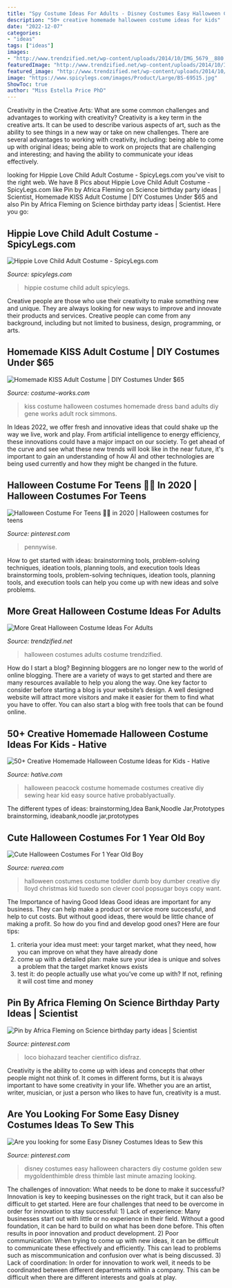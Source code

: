 ```yaml
---
title: "Spy Costume Ideas For Adults - Disney Costumes Easy Halloween Characters Diy Costume Golden Sew Mygoldenthimble Dress Thimble Last Minute Amazing Looking"
description: "50+ creative homemade halloween costume ideas for kids"
date: "2022-12-07"
categories:
- "ideas"
tags: ["ideas"]
images:
- "http://www.trendzified.net/wp-content/uploads/2014/10/IMG_5679__880.jpg"
featuredImage: "http://www.trendzified.net/wp-content/uploads/2014/10/IMG_5679__880.jpg"
featured_image: "http://www.trendzified.net/wp-content/uploads/2014/10/IMG_5679__880.jpg"
image: "https://www.spicylegs.com/images/Product/Large/BS-69515.jpg"
ShowToc: true
author: "Miss Estella Price PhD"
---
```



Creativity in the Creative Arts: What are some common challenges and advantages to working with creativity?
Creativity is a key term in the creative arts. It can be used to describe various aspects of art, such as the ability to see things in a new way or take on new challenges. There are several advantages to working with creativity, including: being able to come up with original ideas; being able to work on projects that are challenging and interesting; and having the ability to communicate your ideas effectively.

	

		
looking for Hippie Love Child Adult Costume - SpicyLegs.com you've visit to the right web. We have 8 Pics about Hippie Love Child Adult Costume - SpicyLegs.com like Pin by Africa Fleming on Science birthday party ideas | Scientist, Homemade KISS Adult Costume | DIY Costumes Under $65 and also Pin by Africa Fleming on Science birthday party ideas | Scientist. Here you go:
		
    
## Hippie Love Child Adult Costume - SpicyLegs.com

<img loading=lazy src="https://www.spicylegs.com/images/Product/Large/BS-69515.jpg" onerror="this.onerror=null;this.src='https://tse2.mm.bing.net/th?id=OIP.vvGUDYsq7fzUMitihSi6RgHaLQ&amp;pid=15.1';" alt="Hippie Love Child Adult Costume - SpicyLegs.com">

_Source: spicylegs.com_

>hippie costume child adult spicylegs. 

	

Creative people are those who use their creativity to make something new and unique. They are always looking for new ways to improve and innovate their products and services. Creative people can come from any background, including but not limited to business, design, programming, or arts.

    
## Homemade KISS Adult Costume | DIY Costumes Under $65

<img loading=lazy src="https://photos.costume-works.com/full/kiss.jpg" onerror="this.onerror=null;this.src='https://tse2.mm.bing.net/th?id=OIP.7XSlrZSXKrTediCiT7irqgHaNc&amp;pid=15.1';" alt="Homemade KISS Adult Costume | DIY Costumes Under $65">

_Source: costume-works.com_

>kiss costume halloween costumes homemade dress band adults diy gene works adult rock simmons. 

	

In Ideas 2022, we offer fresh and innovative ideas that could shake up the way we live, work and play. From artificial intelligence to energy efficiency, these innovations could have a major impact on our society. To get ahead of the curve and see what these new trends will look like in the near future, it's important to gain an understanding of how AI and other technologies are being used currently and how they might be changed in the future.

    
## Halloween Costume For Teens 🎈🤡 In 2020 | Halloween Costumes For Teens

<img loading=lazy src="https://i.pinimg.com/736x/e2/3d/d4/e23dd48f18b40c7977c0a0922af2d508.jpg" onerror="this.onerror=null;this.src='https://tse3.mm.bing.net/th?id=OIP.QJ2ppMdmr_lAzDNAIg5sdgHaJ3&amp;pid=15.1';" alt="Halloween Costume For Teens 🎈🤡 in 2020 | Halloween costumes for teens">

_Source: pinterest.com_

>pennywise. 

	

How to get started with ideas: brainstorming tools, problem-solving techniques, ideation tools, planning tools, and execution tools
Ideas brainstorming tools, problem-solving techniques, ideation tools, planning tools, and execution tools can help you come up with new ideas and solve problems.

    
## More Great Halloween Costume Ideas For Adults

<img loading=lazy src="http://www.trendzified.net/wp-content/uploads/2014/10/IMG_5679__880.jpg" onerror="this.onerror=null;this.src='https://tse2.mm.bing.net/th?id=OIP.IKLKyiedSIF1F4pphzq9wwHaJ3&amp;pid=15.1';" alt="More Great Halloween Costume Ideas For Adults">

_Source: trendzified.net_

>halloween costumes adults costume trendzified. 

	

How do I start a blog?
Beginning bloggers are no longer new to the world of online blogging. There are a variety of ways to get started and there are many resources available to help you along the way. One key factor to consider before starting a blog is your website’s design. A well designed website will attract more visitors and make it easier for them to find what you have to offer. You can also start a blog with free tools that can be found online.

    
## 50+ Creative Homemade Halloween Costume Ideas For Kids - Hative

<img loading=lazy src="https://hative.com/wp-content/uploads/2014/03/costumes-for-kids/41-peacock-kid-costume-idea.jpg" onerror="this.onerror=null;this.src='https://tse2.mm.bing.net/th?id=OIP.2IHJ8w40XJ8z_8_69My0ggHaLH&amp;pid=15.1';" alt="50+ Creative Homemade Halloween Costume Ideas for Kids - Hative">

_Source: hative.com_

>halloween peacock costume homemade costumes creative diy sewing hear kid easy source hative probablyactually. 

	

The different types of ideas: brainstorming,Idea Bank,Noodle Jar,Prototypes
brainstorming, ideabank,noodle jar,prototypes

    
## Cute Halloween Costumes For 1 Year Old Boy

<img loading=lazy src="https://www.ruerea.com/wp-content/uploads/2019/04/toddlers_halloween_costume_ideas_1.jpg" onerror="this.onerror=null;this.src='https://tse2.mm.bing.net/th?id=OIP.0fmiAw78HGF2-c9DEJ80kAAAAA&amp;pid=15.1';" alt="Cute Halloween Costumes For 1 Year Old Boy">

_Source: ruerea.com_

>halloween costumes costume toddler dumb boy dumber creative diy lloyd christmas kid tuxedo son clever cool popsugar boys copy want. 

	

The Importance of having Good Ideas
Good ideas are important for any business. They can help make a product or service more successful, and help to cut costs. But without good ideas, there would be little chance of making a profit. So how do you find and develop good ones? Here are four tips:
1. criteria your idea must meet: your target market, what they need, how you can improve on what they have already done
2. come up with a detailed plan: make sure your idea is unique and solves a problem that the target market knows exists
3. test it: do people actually use what you’ve come up with? If not, refining it will cost time and money

    
## Pin By Africa Fleming On Science Birthday Party Ideas | Scientist

<img loading=lazy src="https://i.pinimg.com/736x/11/e6/bd/11e6bd41094174e21d2454b720509187.jpg" onerror="this.onerror=null;this.src='https://tse2.mm.bing.net/th?id=OIP.KGsRWxjUCkM0npow_KmuhAHaJ3&amp;pid=15.1';" alt="Pin by Africa Fleming on Science birthday party ideas | Scientist">

_Source: pinterest.com_

>loco biohazard teacher cientifico disfraz. 

	

Creativity is the ability to come up with ideas and concepts that other people might not think of. It comes in different forms, but it is always important to have some creativity in your life. Whether you are an artist, writer, musician, or just a person who likes to have fun, creativity is a must.

    
## Are You Looking For Some Easy Disney Costumes Ideas To Sew This

<img loading=lazy src="https://i.pinimg.com/736x/27/f3/31/27f331cd1deb21f875f3b69a99fb0a61.jpg" onerror="this.onerror=null;this.src='https://tse1.mm.bing.net/th?id=OIP.vjV2ZshJF9MMpo0-jsLYEwHaLG&amp;pid=15.1';" alt="Are you looking for some Easy Disney Costumes Ideas to Sew this">

_Source: pinterest.com_

>disney costumes easy halloween characters diy costume golden sew mygoldenthimble dress thimble last minute amazing looking. 

	

The challenges of innovation: What needs to be done to make it successful?
Innovation is key to keeping businesses on the right track, but it can also be difficult to get started. Here are four challenges that need to be overcome in order for innovation to stay successful: 1) Lack of experience: Many businesses start out with little or no experience in their field. Without a good foundation, it can be hard to build on what has been done before. This often results in poor innovation and product development. 2) Poor communication: When trying to come up with new ideas, it can be difficult to communicate these effectively and efficiently. This can lead to problems such as miscommunication and confusion over what is being discussed. 3) Lack of coordination: In order for innovation to work well, it needs to be coordinated between different departments within a company. This can be difficult when there are different interests and goals at play.

